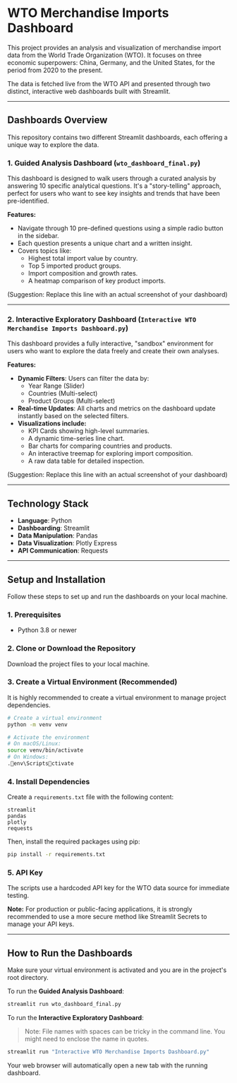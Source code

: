 # WTO Merchandise Imports Dashboard

This project provides an analysis and visualization of merchandise import data from the World Trade Organization (WTO). It focuses on three economic superpowers: China, Germany, and the United States, for the period from 2020 to the present.

The data is fetched live from the WTO API and presented through two distinct, interactive web dashboards built with Streamlit.

---

## Dashboards Overview

This repository contains two different Streamlit dashboards, each offering a unique way to explore the data.

### 1. Guided Analysis Dashboard (`wto_dashboard_final.py`)

This dashboard is designed to walk users through a curated analysis by answering 10 specific analytical questions. It's a "story-telling" approach, perfect for users who want to see key insights and trends that have been pre-identified.

**Features:**
- Navigate through 10 pre-defined questions using a simple radio button in the sidebar.
- Each question presents a unique chart and a written insight.
- Covers topics like:
  - Highest total import value by country.
  - Top 5 imported product groups.
  - Import composition and growth rates.
  - A heatmap comparison of key product imports.

(Suggestion: Replace this line with an actual screenshot of your dashboard)

---

### 2. Interactive Exploratory Dashboard (`Interactive WTO Merchandise Imports Dashboard.py`)

This dashboard provides a fully interactive, "sandbox" environment for users who want to explore the data freely and create their own analyses.

**Features:**
- **Dynamic Filters**: Users can filter the data by:
  - Year Range (Slider)
  - Countries (Multi-select)
  - Product Groups (Multi-select)
- **Real-time Updates**: All charts and metrics on the dashboard update instantly based on the selected filters.
- **Visualizations include:**
  - KPI Cards showing high-level summaries.
  - A dynamic time-series line chart.
  - Bar charts for comparing countries and products.
  - An interactive treemap for exploring import composition.
  - A raw data table for detailed inspection.

(Suggestion: Replace this line with an actual screenshot of your dashboard)

---

## Technology Stack

- **Language**: Python  
- **Dashboarding**: Streamlit  
- **Data Manipulation**: Pandas  
- **Data Visualization**: Plotly Express  
- **API Communication**: Requests  

---

## Setup and Installation

Follow these steps to set up and run the dashboards on your local machine.

### 1. Prerequisites

- Python 3.8 or newer

### 2. Clone or Download the Repository

Download the project files to your local machine.

### 3. Create a Virtual Environment (Recommended)

It is highly recommended to create a virtual environment to manage project dependencies.

```bash
# Create a virtual environment
python -m venv venv

# Activate the environment
# On macOS/Linux:
source venv/bin/activate
# On Windows:
.env\Scriptsctivate
```

### 4. Install Dependencies

Create a `requirements.txt` file with the following content:

```
streamlit
pandas
plotly
requests
```

Then, install the required packages using pip:

```bash
pip install -r requirements.txt
```

### 5. API Key

The scripts use a hardcoded API key for the WTO data source for immediate testing.

**Note:** For production or public-facing applications, it is strongly recommended to use a more secure method like Streamlit Secrets to manage your API keys.

---

## How to Run the Dashboards

Make sure your virtual environment is activated and you are in the project's root directory.

To run the **Guided Analysis Dashboard**:

```bash
streamlit run wto_dashboard_final.py
```

To run the **Interactive Exploratory Dashboard**:

> Note: File names with spaces can be tricky in the command line. You might need to enclose the name in quotes.

```bash
streamlit run "Interactive WTO Merchandise Imports Dashboard.py"
```

Your web browser will automatically open a new tab with the running dashboard.
